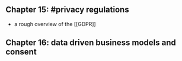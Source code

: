 ## Chapter 15: #privacy regulations
- a rough overview of the [[GDPR]]

## Chapter 16: data driven business models and consent